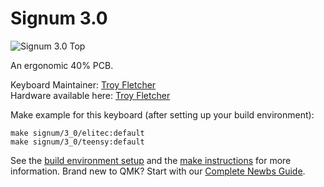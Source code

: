 # Signum 3.0

![Signum 3.0 Top](https://i.redd.it/vl54yl36bpz11.jpg)

An ergonomic 40% PCB.

Keyboard Maintainer: [Troy Fletcher](http://troyfletcher.net/)  
Hardware available here: [Troy Fletcher](http://troyfletcher.net/keyboard_sales.html)  

Make example for this keyboard (after setting up your build environment):

    make signum/3_0/elitec:default
    make signum/3_0/teensy:default

See the [build environment setup](https://docs.qmk.fm/#/getting_started_build_tools) and the [make instructions](https://docs.qmk.fm/#/getting_started_make_guide) for more information. Brand new to QMK? Start with our [Complete Newbs Guide](https://docs.qmk.fm/#/newbs).
